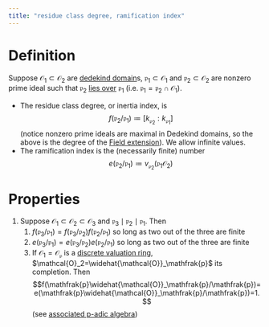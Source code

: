 ```yaml
---
title: "residue class degree, ramification index"
---
```


# Definition
Suppose $\mathcal{O}_1\subset\mathcal{O}_2$ are [dedekind domain](<notes/ntpy/Definitions/Algebraic Number Theory/dedekind domain.md>)s, $\mathfrak{p}_1\subset\mathcal{O}_1$ and $\mathfrak{p}_2\subset\mathcal{O}_2$ are nonzero prime ideal such that $\mathfrak{p}_2$ [lies over](<notes/ntpy/Definitions/Ring theory/Prime ideal.md>) $\mathfrak{p}_1$ (i.e. $\mathfrak{p}_1=\mathfrak{p}_2\cap\mathcal{O}_1$). 
- The residue class degree, or inertia index, is $$f(\mathfrak{p}_2/\mathfrak{p}_1)\coloneqq [k_{\mathfrak{p}_2}:k_{\mathfrak{p}_1}]$$ (notice nonzero prime ideals are maximal in Dedekind domains, so the above is the degree of the [Field extension](<notes/ntpy/Definitions/Algebraic Number Theory/Field Theory/Field extension.md>)). We allow infinite values.
- The ramification index is the (necessarily finite) number $$e(\mathfrak{p}_2/\mathfrak{p}_1)\coloneqq v_{\mathfrak{p}_2}(\mathfrak{p}_1\mathcal{O}_2)$$

# Properties
1. Suppose $\mathcal{O}_1\subset\mathcal{O}_2\subset\mathcal{O}_3$ and $\mathfrak{p}_3\mid \mathfrak{p}_2\mid\mathfrak{p}_1$. Then
	1. $f(\mathfrak{p}_3/\mathfrak{p}_1)=f(\mathfrak{p}_3/\mathfrak{p}_2)f(\mathfrak{p}_2/\mathfrak{p}_1)$ so long as two out of the three are finite
	2. $e(\mathfrak{p}_3/\mathfrak{p}_1)=e(\mathfrak{p}_3/\mathfrak{p}_2)e(\mathfrak{p}_2/\mathfrak{p}_1)$ so long as two out of the three are finite
	3. If $\mathcal{O}_1=\mathcal{O}_\mathfrak{p}$ is a [discrete valuation ring](<notes/ntpy/Definitions/Algebraic Number Theory/discrete valuation ring.md>), $\mathcal{O}_2=\widehat{\mathcal{O}}_\mathfrak{p}$ its completion. Then $$f(\mathfrak{p}\widehat{\mathcal{O}}_\mathfrak{p}/\mathfrak{p})=e(\mathfrak{p}\widehat{\mathcal{O}}_\mathfrak{p}/\mathfrak{p})=1.$$ (see [associated p-adic algebra](<notes/ntpy/Definitions/Algebraic Number Theory/associated p-adic algebra.md>))